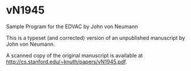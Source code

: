 # vN1945
Sample Program for the EDVAC by John von Neumann

This is a typeset (and corrected) version of an unpublished manuscript by John von Neumann.

A scanned copy of the original manuscript is available at http://cs.stanford.edu/~knuth/papers/vN1945.pdf.

